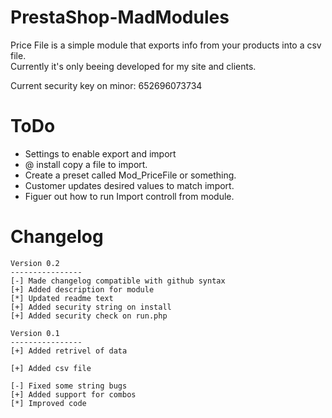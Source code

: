 PrestaShop-MadModules
=====================

Price File is a simple module that exports info from your products into a csv file.<br>
Currently it's only beeing developed for my site and clients.<br>

Current security key on minor: 652696073734

ToDo
======
- Settings to enable export and import
- @ install copy a file to import.
- Create a preset called Mod_PriceFile or something.
- Customer updates desired values to match import.
- Figuer out how to run Import controll from module.

Changelog
=====================
```
Version 0.2
----------------
[-] Made changelog compatible with github syntax
[+] Added description for module
[*] Updated readme text
[+] Added security string on install
[+] Added security check on run.php

Version 0.1
----------------
[+] Added retrivel of data

[+] Added csv file

[-] Fixed some string bugs
[+] Added support for combos
[*] Improved code
```
